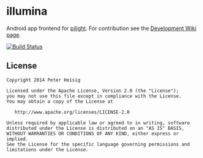 illumina
=======

Android app frontend for [pilight](http://www.pilight.org/). For contribution see the [Development Wiki page](https://github.com/medien-dresden/illumina/wiki/Development).

[![Build Status](https://travis-ci.org/medien-dresden/illumina.svg?branch=develop)](https://travis-ci.org/medien-dresden/illumina)

License
-------

    Copyright 2014 Peter Heisig

    Licensed under the Apache License, Version 2.0 (the "License");
    you may not use this file except in compliance with the License.
    You may obtain a copy of the License at

       http://www.apache.org/licenses/LICENSE-2.0

    Unless required by applicable law or agreed to in writing, software
    distributed under the License is distributed on an "AS IS" BASIS,
    WITHOUT WARRANTIES OR CONDITIONS OF ANY KIND, either express or implied.
    See the License for the specific language governing permissions and
    limitations under the License.
